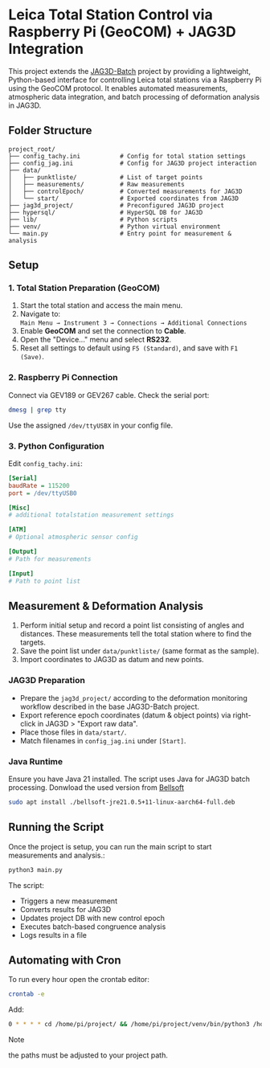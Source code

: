 
# Leica Total Station Control via Raspberry Pi (GeoCOM) + JAG3D Integration

This project extends the [JAG3D-Batch](https://github.com/) project by providing a lightweight, Python-based interface for controlling Leica total stations via a Raspberry Pi using the GeoCOM protocol. It enables automated measurements, atmospheric data integration, and batch processing of deformation analysis in JAG3D.

## Folder Structure

```
project_root/
├── config_tachy.ini           # Config for total station settings
├── config_jag.ini             # Config for JAG3D project interaction
├── data/
│   ├── punktliste/            # List of target points
│   ├── measurements/          # Raw measurements
│   ├── controlEpoch/          # Converted measurements for JAG3D
│   └── start/                 # Exported coordinates from JAG3D
├── jag3d_project/             # Preconfigured JAG3D project
├── hypersql/                  # HyperSQL DB for JAG3D
├── lib/                       # Python scripts
├── venv/                      # Python virtual environment
└── main.py                    # Entry point for measurement & analysis
```

## Setup

### 1. Total Station Preparation (GeoCOM)

1. Start the total station and access the main menu.
2. Navigate to:  
   `Main Menu → Instrument 3 → Connections → Additional Connections`
3. Enable **GeoCOM** and set the connection to **Cable**.
4. Open the "Device..." menu and select **RS232**.
5. Reset all settings to default using `F5 (Standard)`, and save with `F1 (Save)`.

### 2. Raspberry Pi Connection

Connect via GEV189 or GEV267 cable. Check the serial port:

```bash
dmesg | grep tty
```

Use the assigned `/dev/ttyUSBX` in your config file.

### 3. Python Configuration

Edit `config_tachy.ini`:

```ini
[Serial]
baudRate = 115200
port = /dev/ttyUSB0

[Misc]
# additional totalstation measurement settings

[ATM]
# Optional atmospheric sensor config

[Output]
# Path for measurements

[Input]
# Path to point list
```

## Measurement & Deformation Analysis

1. Perform initial setup and record a point list consisting of angles and distances. These measurements tell the total station where to find the targets.
2. Save the point list under `data/punktliste/` (same format as the sample).
3. Import coordinates to JAG3D as datum and new points.

### JAG3D Preparation

- Prepare the `jag3d_project/` according to the deformation monitoring workflow described in the base JAG3D-Batch project.
- Export reference epoch coordinates (datum & object points) via right-click in JAG3D > "Export raw data".
- Place those files in `data/start/`.
- Match filenames in `config_jag.ini` under `[Start]`.

### Java Runtime

Ensure you have Java 21 installed. The script uses Java for JAG3D batch processing.
Donwload the used version from [Bellsoft](https://download.bell-sw.com/java/21.0.5+11/bellsoft-jre21.0.5+11-linux-aarch64-full.deb)

```bash
sudo apt install ./bellsoft-jre21.0.5+11-linux-aarch64-full.deb
```

## Running the Script

Once the project is setup, you can run the main script to start measurements and analysis.:

```bash
python3 main.py
```

The script:
- Triggers a new measurement
- Converts results for JAG3D
- Updates project DB with new control epoch
- Executes batch-based congruence analysis
- Logs results in a file

## Automating with Cron

To run every hour open the crontab editor:

```bash
crontab -e
```

Add:

```bash
0 * * * * cd /home/pi/project/ && /home/pi/project/venv/bin/python3 /home/pi/project/main.py
```

> [!NOTE]
> the paths must be adjusted to your project path.
